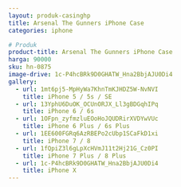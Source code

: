 ```yaml
---
layout: produk-casinghp
title: Arsenal The Gunners iPhone Case
categories: iphone

# Produk
product-title: Arsenal The Gunners iPhone Case
harga: 90000
sku: hn-0875
image-drive: 1c-P4hcBRk9D0GHATW_Hna2BbjAJU0Di4
gallery:
  - url: 1mt6pj5-MpHyWa7KhnTmKJHDZ5W-NvNVI
    title: iPhone 5 / 5s / SE
  - url: 13YphU6DuOK_OCUnORJX_Ll3gBDGqhIPq
    title: iPhone 6 / 6s
  - url: 1OFpn_zyfmzluEOoHoJQUDRirXVDYwVUc
    title: iPhone 6 Plus / 6s Plus
  - url: 1EE600FGRq6AzRBEPo2cUbp1SCaFkD1xi
    title: iPhone 7 / 8
  - url: 1fQpiZ3l6gLpXcHVmJ11t2Hj21G_Cz0PI
    title: iPhone 7 Plus / 8 Plus
  - url: 1c-P4hcBRk9D0GHATW_Hna2BbjAJU0Di4
    title: iPhone X
---
```

